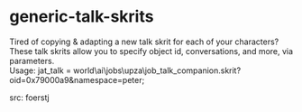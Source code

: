 # generic-talk-skrits

Tired of copying & adapting a new talk skrit for each of your characters?\
These talk skrits allow you to specify object id, conversations, and more, via parameters.\
Usage: jat_talk = world\ai\jobs\upza\job_talk_companion.skrit?oid=0x79000a9&namespace=peter;

src: foerstj
